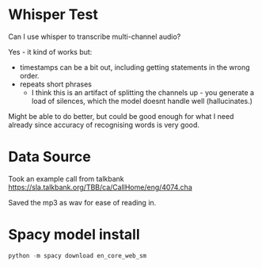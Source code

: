 # Whisper Test

Can I use whisper to transcribe multi-channel audio?

Yes - it kind of works but:

* timestamps can be a bit out, including getting statements in the wrong order.
* repeats short phrases
    * I think this is an artifact of splitting the channels up - you generate a load of silences, which the model doesnt handle well (hallucinates.)

Might be able to do better, but could be good enough for what I need already since accuracy of recognising words is very good.

# Data Source

Took an example call from talkbank
https://sla.talkbank.org/TBB/ca/CallHome/eng/4074.cha

Saved the mp3 as wav for ease of reading in.

# Spacy model install

```py
python -m spacy download en_core_web_sm
```
